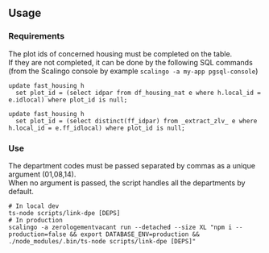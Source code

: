 ## Usage

### Requirements

The plot ids of concerned housing must be completed on the table.  
If they are not completed, it can be done by the following SQL commands
(from the Scalingo console by example `scalingo -a my-app pgsql-console`)
```shell
update fast_housing h
  set plot_id = (select idpar from df_housing_nat e where h.local_id = e.idlocal) where plot_id is null;

update fast_housing h
  set plot_id = (select distinct(ff_idpar) from _extract_zlv_ e where h.local_id = e.ff_idlocal) where plot_id is null;
```

### Use
The department codes must be passed separated by commas as a unique argument
(01,08,14).  
When no argument is passed, the script handles all the departments by default.

```shell
# In local dev
ts-node scripts/link-dpe [DEPS]
# In production
scalingo -a zerologementvacant run --detached --size XL "npm i --production=false && export DATABASE_ENV=production && ./node_modules/.bin/ts-node scripts/link-dpe [DEPS]"
```
